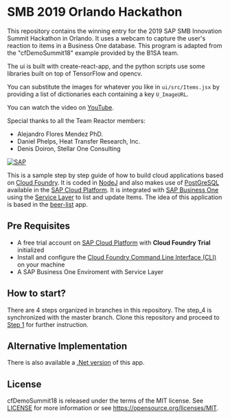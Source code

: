# SMB 2019 Orlando Hackathon 
This repository contains the winning entry for the 2019 SAP SMB Innovation 
Summit Hackathon in Orlando.  It uses a webcam to capture the user's 
reaction to items in a Business One database.  This program is adapted 
from the "cfDemoSummit18" example provided by the B1SA team.

The ui is built with create-react-app, and the python scripts use some libraries built on top of TensorFlow and opencv.

You can substitute the images for whatever you like in `ui/src/Items.jsx` by providing a list of dictionaries each containing a key `U_ImageURL`.

You can watch the video on [YouTube](https://www.youtube.com/watch?v=CDTryd4YPoQ).

Special thanks to all the Team Reactor members:
* Alejandro Flores Mendez PhD.
* Daniel Phelps, Heat Transfer Research, Inc.
* Denis Doiron, Stellar One Consulting

[![SAP](https://i.imgur.com/kkQTp3m.png)](https://cloudplatform.sap.com)

This is a sample step by step guide of how to build cloud applications based on [Cloud Foundry](https://www.cloudfoundry.org/). 
It is coded in [NodeJ](https://nodejs.org/en/) and also makes use of [PostGreSQL](https://cloudplatform.sap.com/dmp/capabilities/us/product/PostgreSQL-on-SAP-Cloud-Platform/) available in the [SAP Cloud Platform](https://cloudplatform.sap.com). 
It is integrated with [SAP Business One](https://www.sap.com/uk/products/business-one.html) using the [Service Layer](https://www.youtube.com/watch?v=zaF_i7x9-s0&list=PLMdHXbewhZ2QsgYSICRQuoL8lkoEHjNzS&index=22) to list and update Items. 
The idea of this application is based in the [beer-list](https://github.com/mariantalla/beer-list) app.


## Pre Requisites
* A free trial account on  [SAP Cloud Platform](https://cloudplatform.sap.com) with **Cloud Foundry Trial** initialized
* Install and configure the [Cloud Foundry Command Line Interface (CLI)](https://help.sap.com/viewer/65de2977205c403bbc107264b8eccf4b/Cloud/en-US/75125ef1e60e490e91eb58fe48c0f9e7.html#loio4ef907afb1254e8286882a2bdef0edf4) on your machine
* A SAP Business One Enviroment with Service Layer 

## How to start?
There are 4 steps organized in branches in this repository. The step_4 is synchronized with the master branch.
Clone this repository and proceed to [Step 1](http://github.com/Ralphive/cfDemoSummit18/tree/step_1) for further instruction.

## Alternative Implementation
There is also available a [.Net version](https://github.com/B1SA/cfNetDemo) of this app.

## License
cfDemoSummit18  is released under the terms of the MIT license. See [LICENSE](LICENSE) for more information or see https://opensource.org/licenses/MIT.
